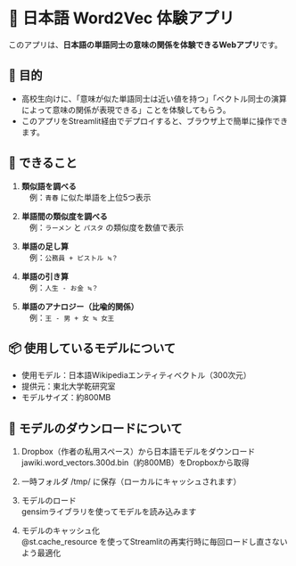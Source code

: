 # 🧠 日本語 Word2Vec 体験アプリ

このアプリは、**日本語の単語同士の意味の関係を体験できるWebアプリ**です。  

## 🎯 目的

- 高校生向けに、「意味が似た単語同士は近い値を持つ」「ベクトル同士の演算によって意味の関係が表現できる」ことを体験してもらう。
- このアプリをStreamlit経由でデプロイすると、ブラウザ上で簡単に操作できます。

## 🧪 できること

1. **類似語を調べる**  
　例：`青春` に似た単語を上位5つ表示

2. **単語間の類似度を調べる**  
　例：`ラーメン` と `パスタ` の類似度を数値で表示

3. **単語の足し算**  
　例：`公務員 + ピストル ≒？`

4. **単語の引き算**  
　例：`人生 - お金 ≒？`

5. **単語のアナロジー（比喩的関係）**  
　例：`王 - 男 + 女 ≒ 女王`

## 📦 使用しているモデルについて

- 使用モデル：日本語Wikipediaエンティティベクトル（300次元）
- 提供元：東北大学乾研究室
- モデルサイズ：約800MB

## 🔧 モデルのダウンロードについて

1. Dropbox（作者の私用スペース）から日本語モデルをダウンロード  
jawiki.word_vectors.300d.bin（約800MB）をDropboxから取得

2. 一時フォルダ /tmp/ に保存（ローカルにキャッシュされます）

3. モデルのロード  
gensimライブラリを使ってモデルを読み込みます

4. モデルのキャッシュ化  
@st.cache_resource を使ってStreamlitの再実行時に毎回ロードし直さないよう最適化
